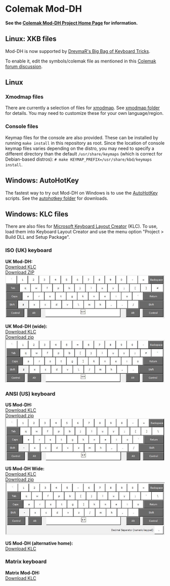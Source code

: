 Colemak Mod-DH
==============

**See the [Colemak Mod-DH Project Home Page](http://colemakmods.github.io/mod-dh/ "Colemak Mod-DH") for information.**

## Linux: XKB files

Mod-DH is now supported by [DreymaR's Big Bag of Keyboard Tricks](http://forum.colemak.com/viewtopic.php?id=1438). 

To enable it, edit the symbols/colemak file as mentioned in this [Colemak forum discussion](http://forum.colemak.com/viewtopic.php?pid=16117#p16117).

## Linux
### Xmodmap files

There are currently a selection of files for [xmodmap](http://www.x.org/archive/X11R6.8.2/doc/xmodmap.1.html). See [xmodmap folder](xmodmap/) for details. You may need to customize these for your own language/region.

### Console files

Keymap files for the console are also provided. These can be installed by running `make install` in this repository as root. Since the location of console keymap files varies depending on the distro, you may need to specify a different directory than the default `/usr/share/keymaps` (which is correct for Debian-based distros): `# make KEYMAP_PREFIX=/usr/share/kbd/keymaps install`.

## Windows: AutoHotKey

The fastest way to try out Mod-DH on Windows is to use the [AutoHotKey](https://autohotkey.com/) scripts. See the [autohotkey folder](autohotkey/) for downloads.

## Windows: KLC files

There are also files for [Microsoft Keyboard Layout Creator](http://msdn.microsoft.com/en-GB/goglobal/bb964665.aspx "Keyboard Layout Creator") (KLC). To use, load them into Keyboard Layout Creator and use the menu option "Project > Build DLL and Setup Package".

### ISO (UK) keyboard

**UK Mod-DH:**  
[Download KLC](klc/moddh-iso-uk.klc?raw=true)  
[Download ZIP](klc/moddh-iso-uk.zip?raw=true)  
![UK Mod-DH (full)](klc/moddh-iso-uk.jpg)

**UK Mod-DH (wide):**  
[Download KLC](klc/moddh-iso-uk-wide.klc?raw=true)  
[Download zip](klc/moddh-iso-uk-wide.zip?raw=true)  
![UK Mod-DH (left)](klc/moddh-iso-uk-wide.jpg)


### ANSI (US) keyboard  

**US Mod-DH:**  
[Download KLC](klc/moddh-ansi-us.klc?raw=true)  
[Download zip](klc/moddh-ansi-us.zip?raw=true)  
![US Mod-DH (full)](klc/moddh-ansi-us.jpg)

**US Mod-DH Wide:**  
[Download KLC](klc/moddh-ansi-us-wide.klc?raw=true)  
[Download zip](klc/moddh-ansi-us-wide.zip?raw=true)  
![US Mod-DH (full)](klc/moddh-ansi-us-wide.jpg)

**US Mod-DH (alternative home):**  
[Download KLC](klc/moddh-ansi-us-alt.klc?raw=true)  


### Matrix keyboard  

**Matrix Mod-DH:**  
[Download KLC](klc/moddh-ansi-us.klc?raw=true)


